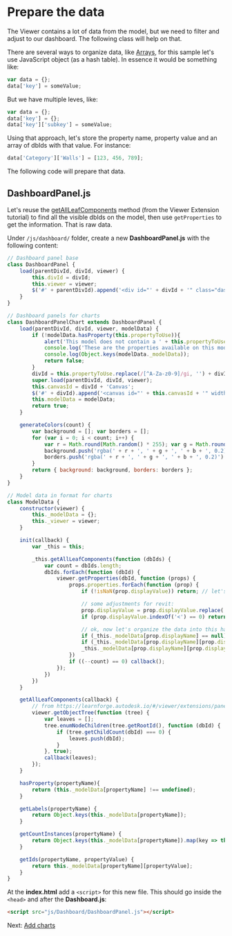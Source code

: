 # Prepare the data

The Viewer contains a lot of data from the model, but we need to filter and adjust to our dashboard. The following class will help on that.

There are several ways to organize data, like [Arrays](https://www.w3schools.com/js/js_arrays.asp), for this sample let's use JavaScript object (as a hash table). In essence it would be something like:

```javascript
var data = {};
data['key'] = someValue;
```

But we have multiple leves, like:

```javascript
var data = {};
data['key'] = {};
data['key']['subkey'] = someValue;
```

Using that approach, let's store the property name, property value and an array of dbIds with that value. For instance:

```javascript
data['Category']['Walls'] = [123, 456, 789];
```

The following code will prepare that data.

## DashboardPanel.js

Let's reuse the [getAllLeafComponents](viewer/extensions/panel?id=enumerate-leaf-nodes) method (from the Viewer Extension tutorial) to find all the visible dbIds on the model, then use `getProperties` to get the information. That is raw data. 

Under `/js/dashboard/` folder, create a new **DashboardPanel.js** with the following content:

```javascript
// Dashboard panel base
class DashboardPanel {
    load(parentDivId, divId, viewer) {
        this.divId = divId;
        this.viewer = viewer;
        $('#' + parentDivId).append('<div id="' + divId + '" class="dashboardPanel"></div>');
    }
}

// Dashboard panels for charts
class DashboardPanelChart extends DashboardPanel {
    load(parentDivId, divId, viewer, modelData) {
        if (!modelData.hasProperty(this.propertyToUse)){
            alert('This model does not contain a ' + this.propertyToUse +' property for the ' + this.constructor.name);
            console.log('These are the properties available on this model: ');
            console.log(Object.keys(modelData._modelData));
            return false;
        } 
        divId = this.propertyToUse.replace(/[^A-Za-z0-9]/gi, '') + divId; // div name = property + chart type
        super.load(parentDivId, divId, viewer);
        this.canvasId = divId + 'Canvas';
        $('#' + divId).append('<canvas id="' + this.canvasId + '" width="400" height="400"></canvas>');
        this.modelData = modelData;
        return true;
    }

    generateColors(count) {
        var background = []; var borders = [];
        for (var i = 0; i < count; i++) {
            var r = Math.round(Math.random() * 255); var g = Math.round(Math.random() * 255); var b = Math.round(Math.random() * 255);
            background.push('rgba(' + r + ', ' + g + ', ' + b + ', 0.2)');
            borders.push('rgba(' + r + ', ' + g + ', ' + b + ', 0.2)');
        }
        return { background: background, borders: borders };
    }
}

// Model data in format for charts
class ModelData {
    constructor(viewer) {
        this._modelData = {};
        this._viewer = viewer;
    }

    init(callback) {
        var _this = this;

        _this.getAllLeafComponents(function (dbIds) {
            var count = dbIds.length;
            dbIds.forEach(function (dbId) {
                viewer.getProperties(dbId, function (props) {
                    props.properties.forEach(function (prop) {
                        if (!isNaN(prop.displayValue)) return; // let's not categorize properties that store numbers

                        // some adjustments for revit:
                        prop.displayValue = prop.displayValue.replace('Revit ', ''); // remove this Revit prefix
                        if (prop.displayValue.indexOf('<') == 0) return; // skip categories that start with <

                        // ok, now let's organize the data into this hash table
                        if (_this._modelData[prop.displayName] == null) _this._modelData[prop.displayName] = {};
                        if (_this._modelData[prop.displayName][prop.displayValue] == null) _this._modelData[prop.displayName][prop.displayValue] = [];
                        _this._modelData[prop.displayName][prop.displayValue].push(dbId);
                    })
                    if ((--count) == 0) callback();
                });
            })
        })
    }

    getAllLeafComponents(callback) {
        // from https://learnforge.autodesk.io/#/viewer/extensions/panel?id=enumerate-leaf-nodes
        viewer.getObjectTree(function (tree) {
            var leaves = [];
            tree.enumNodeChildren(tree.getRootId(), function (dbId) {
                if (tree.getChildCount(dbId) === 0) {
                    leaves.push(dbId);
                }
            }, true);
            callback(leaves);
        });
    }

    hasProperty(propertyName){
        return (this._modelData[propertyName] !== undefined);
    }

    getLabels(propertyName) {
        return Object.keys(this._modelData[propertyName]);
    }

    getCountInstances(propertyName) {
        return Object.keys(this._modelData[propertyName]).map(key => this._modelData[propertyName][key].length);
    }

    getIds(propertyName, propertyValue) {
        return this._modelData[propertyName][propertyValue];
    }
}
```

At the **index.html** add a `<script>` for this new file. This should go inside the `<head>` and after the **Dashboard.js**:

```html
<script src="js/Dashboard/DashboardPanel.js"></script>  
```

Next: [Add charts](viewer/dashboard/charts)